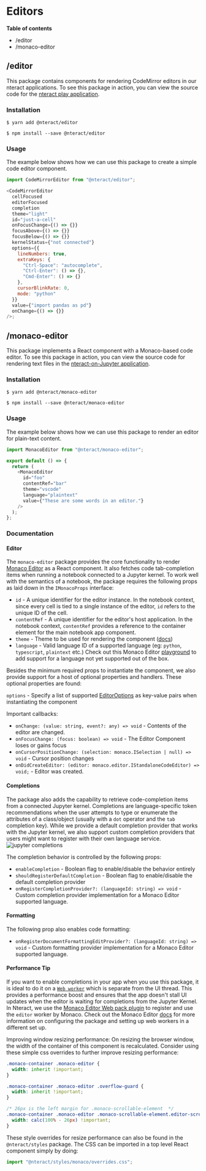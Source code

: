 # Editors

**Table of contents**
- /editor
- /monaco-editor

## /editor
This package contains components for rendering CodeMirror editors in our nteract applications. To see this package in action, you can view the source code for the [nteract play application](https://github.com/nteract/play).

### Installation

```
$ yarn add @nteract/editor
```

```
$ npm install --save @nteract/editor
```

### Usage

The example below shows how we can use this package to create a simple code editor component.

```javascript
import CodeMirrorEditor from "@nteract/editor";

<CodeMirrorEditor
  cellFocused
  editorFocused
  completion
  theme="light"
  id="just-a-cell"
  onFocusChange={() => {}}
  focusAbove={() => {}}
  focusBelow={() => {}}
  kernelStatus={"not connected"}
  options={{
    lineNumbers: true,
    extraKeys: {
      "Ctrl-Space": "autocomplete",
      "Ctrl-Enter": () => {},
      "Cmd-Enter": () => {}
    },
    cursorBlinkRate: 0,
    mode: "python"
  }}
  value={"import pandas as pd"}
  onChange={() => {}}
/>;
```

## /monaco-editor

This package implements a React component with a Monaco-based code editor. To see this package in action, you can view the source code for rendering text files in the [nteract-on-Jupyter application](https://github.com/nteract/nteract/blob/master/applications/jupyter-extension/nteract_on_jupyter/app/contents/file/text-file.js).

### Installation

```
$ yarn add @nteract/monaco-editor
```

```
$ npm install --save @nteract/monaco-editor
```

### Usage

The example below shows how we can use this package to render an editor for plain-text content.

```javascript
import MonacoEditor from "@nteract/monaco-editor";

export default () => {
  return (
    <MonacoEditor
      id="foo"
      contentRef="bar"
      theme="vscode"
      language="plaintext"
      value={"These are some words in an editor."}
    />
  );
};
```

### Documentation

#### Editor
The `monaco-editor` package provides the core functionality to render [Monaco Editor](https://microsoft.github.io/monaco-editor/) as a React component. It also fetches code tab-completion items when running a notebook connected to a Jupyter kernel. To work well with the semantics of a notebook, the package requires the following props as laid down in the `IMonacoProps` interface:

* `id` - A unique identifier for the editor instance. In the notebook context, since every cell is tied to a single instance of the editor, `id` refers to the unique ID of the cell.
* `contentRef` - A unique identifier for the editor's host application. In the notebook context, `contentRef` provides a reference to the container element for the main notebook app component.
* `theme` - Theme to be used for rendering the component ([docs](https://microsoft.github.io/monaco-editor/api/interfaces/monaco.editor.idiffeditorconstructionoptions.html#theme))
* `language` - Valid language ID of a supported language (eg: `python`, `typescript`, `plaintext` etc.) Check out this Monaco Editor [playground](https://microsoft.github.io/monaco-editor/playground.html#extending-language-services-custom-languages) to add support for a language not yet supported out of the box.

Besides the minimum required props to instantiate the component, we also provide support for a host of optional properties and handlers. These optional properties are found:

`options` - Specify a list of supported [EditorOptions](https://microsoft.github.io/monaco-editor/api/interfaces/monaco.editor.ieditoroptions.html) as key-value pairs when instantiating the component

Important callbacks:
* `onChange: (value: string, event?: any) => void` - Contents of the editor are changed.
* `onFocusChange: (focus: boolean) => void` - The Editor Component loses or gains focus
* `onCursorPositionChange: (selection: monaco.ISelection | null) => void` - Cursor position changes
* `onDidCreateEditor: (editor: monaco.editor.IStandaloneCodeEditor) => void;` - Editor was created.

#### Completions
The package also adds the capability to retrieve code-completion items from a connected Jupyter kernel. Completions are language-specific token recommendations when the user attempts to type or enumerate the attributes of a class/object (usually with a `dot` operator and the `tab` completion key). While we provide a default completion provider that works with the Jupyter kernel, we also support custom completion providers that users might want to register with their own language service.
![jupyter completions](https://i.stack.imgur.com/rcieN.png)

The completion behavior is controlled by the following props:

* `enableCompletion` - Boolean flag to enable/disable the behavior entirely
* `shouldRegisterDefaultCompletion` - Boolean flag to enable/disable the default completion provider
* `onRegisterCompletionProvider?: (languageId: string) => void` - Custom completion provider implementation for a Monaco Editor supported language.

#### Formatting
The following prop also enables code formatting:
* `onRegisterDocumentFormattingEditProvider?: (languageId: string) => void` - Custom formatting provider implementation for a Monaco Editor supported language.

#### Performance Tip

If you want to enable completions in your app when you use this package, it is ideal to do it on a [`Web worker`](https://developer.mozilla.org/en-US/docs/Web/API/Web_Workers_API/Using_web_workers) which is separate from the UI thread. This provides a performance boost and ensures that the app doesn't stall UI updates when the editor is waiting for completions from the Jupyter Kernel. In Nteract, we use the [Monaco Editor Web pack plugin](https://github.com/microsoft/monaco-editor-webpack-plugin) to register and use the `editor` worker by Monaco. Check out the Monaco Editor [docs](https://github.com/microsoft/monaco-editor/blob/master/docs/integrate-esm.md) for more information on configuring the package and setting up web workers in a different set up.

Improving window resizing performance:
On resizing the browser window, the width of the container of this component is recalculated. Consider using these simple css overrides to further improve resizing performance:

```css
.monaco-container .monaco-editor {
  width: inherit !important;
}

.monaco-container .monaco-editor .overflow-guard {
  width: inherit !important;
}

/* 26px is the left margin for .monaco-scrollable-element  */
.monaco-container .monaco-editor .monaco-scrollable-element.editor-scrollable.vs {
  width: calc(100% - 26px) !important;
}
```
These style overrides for resize performance can also be found in the `@nteract/styles` package.
The CSS can be imported in a top level React component simply by doing:
```typescript
import "@nteract/styles/monaco/overrides.css";
```

